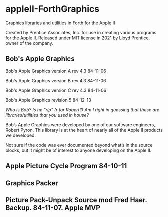 # appleII-ForthGraphics
Graphics libraries and utilities in Forth for the Apple II

Created by Prentice Associates, Inc. for use in creating various programs for the Apple II. Released under MIT license in 2021 by Lloyd Prentice, owner of the company.

## Bob's Apple Graphics
Bob's Apple Graphics version A rev 4.3 84-11-06 

Bob's Apple Graphics version B rev 4.3 84-11-06

Bob's Apple Graphics version C rev 4.3 84-11-06

Bob's Apple Graphics revision 5 84-12-13

*Who is Bob? Is he "rlp" (r for Robert?) Am I right in guessing that these are libraries/utilities that you used in house?*

Bob’s Apple Graphics were developed by one of our software engineers, Robert Pyron.  This library is at the heart of nearly all of the Apple II products we developed. 

Not sure if the code was ever documented beyond what’s in the source blocks, but it might be of interest to anyone developing on the Apple II.

## Apple Picture Cycle Program 84-10-11
## Graphics Packer
## Picture Pack-Unpack Source mod Fred Haer. Backup. 84-11-07. Apple MVP
